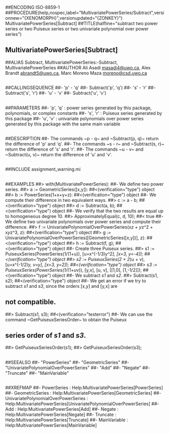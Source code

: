##ENCODING ISO-8859-1
##PROCEDURE(help,nospec,label="MultivariatePowerSeries/Subtract",versionnew="{XENOMORPH}",versionupdated="{ZONKEY}") MultivariatePowerSeries[Subtract]
##TITLE(halfline="subtract two power series or two Puiseux series or two univariate polynomial over power series")
##    MultivariatePowerSeries[Subtract]
##ALIAS Subtract, MultivariatePowerSeries:-Subtract, MultivariatePowerSeries
##AUTHOR Ali Asadi masadi4@uwo.ca, Alex Brandt abrandt5@uwo.ca, Marc Moreno Maza moreno@csd.uwo.ca
##
##CALLINGSEQUENCE
##- 'p' - 'q'
##- Subtract('p', 'q')
##- 's' - 'r'
##- Subtract('s', 'r')
##- 'u' - 'v'
##- Subtract('u', 'v')
##
##PARAMETERS
##- 'p', 'q' : power series generated by this package, polynomials, or complex constants
##- 's', 'r' : Puiseux series generated by this package
##- 'u', 'v' : univariate polynomials over power series generated by this package with the same main variable
##
##DESCRIPTION
##- The commands ~p - q~ and ~Subtract(p, q)~ return the difference of 'p' and 'q'.
##- The commands ~s - r~ and ~Subtract(s, r)~ return the difference of 's' and 'r'.
##- The commands ~u - v~ and ~Subtract(u, v)~ return the difference of 'u' and 'v'.
##
##INCLUDE assignment_warning.mi
##
##EXAMPLES
##> with(MultivariatePowerSeries):
##- We define two power series.
##> a := GeometricSeries([x,y]):
##<(verification="type") object
##> b := PowerSeries(1+x+y+z):
##<(verification="type") object
##- We compute their difference in two equivalent ways.
##> c := a - b;
##<(verification="type") object
##> d := Subtract(a, b);
##<(verification="type") object
##- We verify that the two results are equal up to homogeneous degree 10.
##> ApproximatelyEqual(c, d, 10);
##< true
##- We define two univariate polynomials over power series and compute their difference.
##> f := UnivariatePolynomialOverPowerSeries(x*z + y*z^2 + x*y*z^3, z):
##<(verification="type") object
##> g := UnivariatePolynomialOverPowerSeries([GeometricSeries([x,y])], z):
##<(verification="type") object
##> h := Subtract(f, g);
##<(verification="type") object
##- Create three Puiseux series.
##> s1 := PuiseuxSeries(PowerSeries(1/(1+u)), [u=x^(-1/3)*y^2], [x=3, y=-4]);
##<(verification="type") object
##> s2 := PuiseuxSeries(2 + 2*(u + v), [u=x^(-1/2)*y, v=y], [x=3, y=2]);
##<(verification="type") object
##> s3 := PuiseuxSeries(PowerSeries(1/(1+u*v)), [y,x], [u, v], [[1,0], [1,-1/2]]);
##<(verification="type") object
##- We subtract _s1_ and _s2_.
##> Subtract(s1, s2);
##<(verification="type") object
##- We get an error if we try to subtract _s1_ and _s3_, since the orders [x,y] and [y,x] are 
##	not compatible.
##> Subtract(s1, s3);
##<(verification="testerror") 
##-	We can use the command ~GetPuiseuxSeriesOrder~ to obtain the Puiseux
##	series order of _s1_ and _s3_.
##>	GetPuiseuxSeriesOrder(s1);
##>	GetPuiseuxSeriesOrder(s3);
##
##SEEALSO
##- "PowerSeries"
##- "GeometricSeries"
##- "UnivariatePolynomialOverPowerSeries"
##- "Add"
##- "Negate"
##- "Truncate"
##- "MainVariable"
##
##XREFMAP
##- PowerSeries : Help:MultivariatePowerSeries[PowerSeries]
##- GeometricSeries : Help:MultivariatePowerSeries[GeometricSeries]
##- UnivariatePolynomialOverPowerSeries : Help:MultivariatePowerSeries[UnivariatePolynomialOverPowerSeries]
##- Add : Help:MultivariatePowerSeries[Add]
##- Negate : Help:MultivariatePowerSeries[Negate]
##- Truncate : Help:MultivariatePowerSeries[Truncate]
##- MainVariable : Help:MultivariatePowerSeries[MainVariable]
